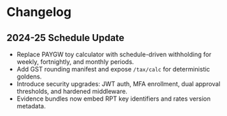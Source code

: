 # Changelog

## 2024-25 Schedule Update
- Replace PAYGW toy calculator with schedule-driven withholding for weekly, fortnightly, and monthly periods.
- Add GST rounding manifest and expose `/tax/calc` for deterministic goldens.
- Introduce security upgrades: JWT auth, MFA enrollment, dual approval thresholds, and hardened middleware.
- Evidence bundles now embed RPT key identifiers and rates version metadata.
